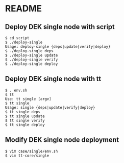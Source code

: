 README
======

## Deploy DEK single node with script

    $ cd script
    $ ./deploy-single
    Usage: deploy-single {deps|update|verify|deploy}
    $ ./deploy-single deps
    $ ./deploy-single update
    $ ./deploy-single verify
    $ ./deploy-single deploy

## Deploy DEK single node with tt

    $ . env.sh
    $ tt
    Use: tt single [argv]
    $ tt single
    Usage: single {deps|update|verify|deploy}
    $ tt single deps
    $ tt single update
    $ tt single verify
    $ tt single deploy

## Modify DEK single node deployment

    $ vim case/single/env.sh
    $ vim tt-core/single
